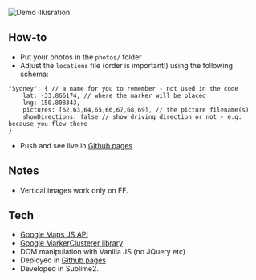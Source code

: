 ![Demo illusration](./out.gif "Demo")

## How-to
* Put your photos in the ```photos/``` folder
* Adjust the ```locations``` file (order is important!) using the following schema:
```
"Sydney": { // a name for you to remember - not used in the code
    lat: -33.866174, // where the marker will be placed
    lng: 150.808343,
    pictures: [62,63,64,65,66,67,68,69], // the picture filename(s)
    showDirections: false // show driving direction or not - e.g. because you flew there
}
```
* Push and see live in [Github pages](https://spygi.github.io/oceania-2017/)

## Notes
* Vertical images work only on FF.

## Tech
* [Google Maps JS API](https://developers.google.com/maps/documentation/javascript/)
* [Google MarkerClusterer library](https://github.com/googlemaps/v3-utility-library/tree/master/markerclusterer)
* DOM manipulation with Vanilla JS (no JQuery etc)
* Deployed in [Github pages](https://spygi.github.io/oceania-2017/)
* Developed in Sublime2.
